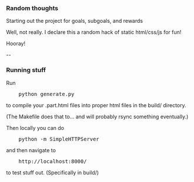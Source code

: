 ### Random thoughts
Starting out the project for goals, subgoals, and rewards

Well, not really. I declare this a random hack of static html/css/js for fun!

Hooray!

--

### Running stuff

Run
<pre>
	python generate.py
</pre>
to compile your .part.html files into proper html files in the build/ directory.

(The Makefile does that to... and will probably rsync something eventually.)

Then locally you can do 
<pre>
	python -m SimpleHTTPServer
</pre>
and then navigate to 
<pre>
	http://localhost:8000/
</pre>
to test stuff out. (Specifically in build/)

